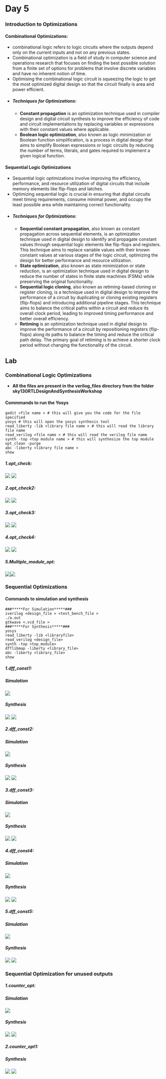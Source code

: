 # Day 5
### Introduction to Optimizations
#### Combinational Optimizations:
- combinational logic refers to logic circuits where the outputs depend only on the current inputs and not on any previous states.
- Combinational optimization is a field of study in computer science and operations research that focuses on finding the best possible solution from a finite set of options for problems that involve discrete variables and have no inherent notion of time.
- Optimising the combinational logic circuit is squeezing the logic to get the most optimized digital design so that the circuit finally is area and power efficient.
- ##### Techniques for Optimizations:
  - **Constant propagation** is an optimization technique used in compiler design and digital circuit synthesis to improve the efficiency of code and circuit implementations by replacing variables or expressions with their constant values where applicable.
  - **Boolean logic optimization**, also known as logic minimization or Boolean function simplification, is a process in digital design that aims to simplify Boolean expressions or logic circuits by reducing the number of terms, literals, and gates required to implement a given logical function.
#### Sequential Logic Optimizations
- Sequential logic optimizations involve improving the efficiency, performance, and resource utilization of digital circuits that include memory elements like flip-flops and latches.
- Optimizing sequential logic is crucial in ensuring that digital circuits meet timing requirements, consume minimal power, and occupy the least possible area while maintaining correct functionality.
- ##### Techniques for Optimizations:
  - **Sequential constant propagation**, also known as constant propagation across sequential elements, is an optimization technique used in digital design to identify and propagate constant values through sequential logic elements like flip-flops and registers. This technique aims to replace variable values with their known constant values at various stages of the logic circuit, optimizing the design for better performance and resource utilization.
  - **State optimization**, also known as state minimization or state reduction, is an optimization technique used in digital design to reduce the number of states in finite state machines (FSMs) while preserving the original functionality.
  - **Sequential logic cloning**, also known as retiming-based cloning or register cloning, is a technique used in digital design to improve the performance of a circuit by duplicating or cloning existing registers (flip-flops) and introducing additional pipeline stages. This technique aims to balance the critical paths within a circuit and reduce its overall clock period, leading to improved timing performance and better overall efficiency.
  - **Retiming** is an optimization technique used in digital design to improve the performance of a circuit by repositioning registers (flip-flops) along its paths to balance the timing and reduce the critical path delay. The primary goal of retiming is to achieve a shorter clock period without changing the functionality of the circuit.
## Lab
### Combinational Logic Optimizations
- **All the files are present in the verilog_files directory from the folder sky130RTLDesignAndSynthesisWorkshop**
#### Commmands to run the Yosys 
``` bash=
gedit <file name > # this will give you the code for the file specified
yosys # this will open the yosys synthesis tool
read_liberty -lib <library file name > # this will read the library file name
read_verilog <file name > # this will read the verilog file name
synth -top <top module name > # this will synthesize the top module
opt_clean -purge
abc -liberty <library file name >
show
```
##### 1.opt_check:
![](https://hackmd.io/_uploads/HJled8jph.png)
![](https://hackmd.io/_uploads/SyOB_Lip3.png)
##### 2.opt_check2:
![](https://hackmd.io/_uploads/ryW2O8spn.png)
![](https://hackmd.io/_uploads/HJdY_8o63.png)
##### 3.opt_check3:
![](https://hackmd.io/_uploads/B1D0uIoa3.png)
![](https://hackmd.io/_uploads/SJorFIs62.png)
##### 4.opt_check4:
![](https://hackmd.io/_uploads/HJ-cqIipn.png)
![](https://hackmd.io/_uploads/SyQ2cLi6n.png)
##### 5.Multiple_module_opt:
![](https://hackmd.io/_uploads/BJwqi8sph.png)![](https://hackmd.io/_uploads/B13x28oa3.png)
### Sequential Optimizations
#### Commands to simulation and synthesis 
```bash=
###*****For Simulation*****###
iverilog <design_file > <test_bench_file > 
./a.out
gtkwave <.vcd_file >
###*****For Synthesis*****###
yosys
read_liberty -lib <libraryfile>
read_verilog <design_file>
synth -top <top_module>
dfflibmap -liberty <library_file>
abc -liberty <library_file>
show
```
##### 1.dff_const1:
##### Simulation
![](https://hackmd.io/_uploads/rJTCTUi63.png)
##### Synthesis
![](https://hackmd.io/_uploads/r1c76Usph.png)
![](https://hackmd.io/_uploads/BkZGpUs6n.png)
##### 2.dff_const2:
##### Simulation
![](https://hackmd.io/_uploads/HJWUgDian.png)
##### Synthesis
![](https://hackmd.io/_uploads/H1Negwsp2.png)
![](https://hackmd.io/_uploads/SJmMgvja3.png)
##### 3.dff_const3:
##### Simulation
![](https://hackmd.io/_uploads/Skgoews6n.png)
##### Synthesis
![](https://hackmd.io/_uploads/HkhpePian.png)
![](https://hackmd.io/_uploads/rks1ZPs63.png)
##### 4.dff_const4:
##### Simulation
![](https://hackmd.io/_uploads/Hkb4WDian.png)
##### Synthesis
![](https://hackmd.io/_uploads/ByVLZvoah.png)
![](https://hackmd.io/_uploads/ByU_Zwoa2.png)
##### 5.dff_const5:
##### Simulation
![](https://hackmd.io/_uploads/H1Nzzvja2.png)
##### Synthesis
![](https://hackmd.io/_uploads/HyaYzws63.png)
![](https://hackmd.io/_uploads/S1epfPiT2.png)
### Sequential Optimization for unused outputs
##### 1.counter_opt:
##### Simulation
![](https://hackmd.io/_uploads/rJAeIDja3.png)
##### Synthesis
![](https://hackmd.io/_uploads/B17GBPja3.png)
![](https://hackmd.io/_uploads/Hkp5SPjah.png)
##### 2.counter_opt1:
##### Synthesis
![](https://hackmd.io/_uploads/rkYp8Dia3.png)
![](https://hackmd.io/_uploads/rk1gPDop2.png)




